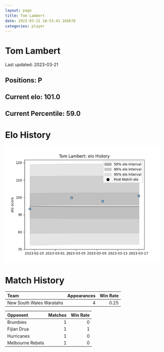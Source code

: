 ```yaml
---  
layout: page  
title: Tom Lambert  
date: 2023-03-21 18:53:41.166678  
categories: player  
---
```

# Tom Lambert


Last updated: 2023-03-21
## Positions: P

## Current elo: 101.0

## Current Percentile: 59.0

# Elo History


![elo history](history_TomLambert.png)
# Match History


| Team                     |   Appearances |   Win Rate |
|:-------------------------|--------------:|-----------:|
| New South Wales Waratahs |             4 |       0.25 |

| Opponent         |   Matches |   Win Rate |
|:-----------------|----------:|-----------:|
| Brumbies         |         1 |          0 |
| Fijian Drua      |         1 |          1 |
| Hurricanes       |         1 |          0 |
| Melbourne Rebels |         1 |          0 |
